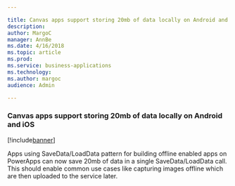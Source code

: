 ```yaml
---

title: Canvas apps support storing 20mb of data locally on Android and iOS
description: 
author: MargoC
manager: AnnBe
ms.date: 4/16/2018
ms.topic: article
ms.prod: 
ms.service: business-applications
ms.technology: 
ms.author: margoc
audience: Admin

---
```

### Canvas apps support storing 20mb of data locally on Android and iOS

[!include[banner](../../includes/banner.md)]




Apps using SaveData/LoadData pattern for building offline enabled apps on
PowerApps can now save 20mb of data in a single SaveData/LoadData call. This
should enable common use cases like capturing images offline which are then
uploaded to the service later.
